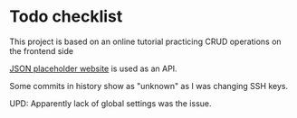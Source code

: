 # Todo checklist

This project is based on an online tutorial practicing CRUD operations on the frontend side

[JSON placeholder website](https://jsonplaceholder.typicode.com/) is used as an API.

Some commits in history show as "unknown" as I was changing SSH keys.

UPD: Apparently lack of global settings was the issue.
